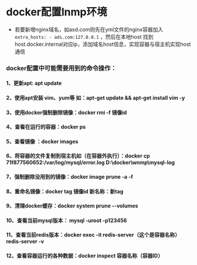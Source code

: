 # docker配置lnmp环境
- 若要新增nginx域名，如asd.com则先在yml文件的nginx容器加入
``
  extra_hosts:
      - ads.com:127.0.0.1
``
，然后在本地host 找到host.docker.internal对应ip，添加域名host信息，实现容器与宿主机实现host通信


### docker配置中可能需要用到的命令操作：
#### 1、更新apt: apt update
#### 2、使用apt安装 vim、yum等 如：apt-get update && apt-get install vim -y
#### 3、使用docker强制删除镜像：docker rmi -f 镜像id
#### 4、查看在运行的容器：docker ps
#### 5、查看镜像 ：docker images
#### 6、将容器的文件复制到宿主机如（在容器外执行）：docker cp 71f877560652:/var/log/mysql/error.log D:\docker\wnmp\mysql-log
#### 7、强制删除没用到的镜像：docker image prune -a -f 
#### 8、重命名镜像：docker tag 镜像id 新名称：新tag
#### 9、清理docker缓存：docker system prune --volumes
#### 10、查看当前mysql版本： mysql -uroot -p123456
#### 11、查看当前redis版本：docker exec -it  redis-server（这个是容器名称）  redis-server -v
#### 12、查看容器运行的各种数据：docker inspect 容器名称（容器ID）
